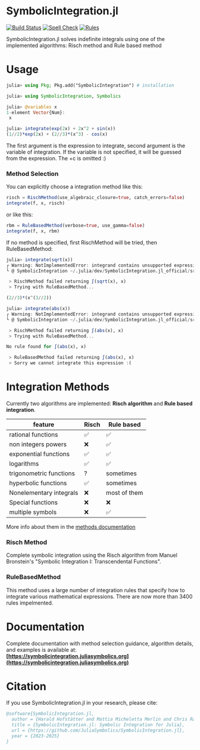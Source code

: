 # SymbolicIntegration.jl

[![Build Status](https://github.com/JuliaSymbolics/SymbolicIntegration.jl/actions/workflows/ci.yml/badge.svg?branch=main)](https://github.com/JuliaSymbolics/SymbolicIntegration.jl/actions/workflows/ci.yml?query=branch%3Amain)
[![Spell Check](https://github.com/JuliaSymbolics/SymbolicIntegration.jl/actions/workflows/spellcheck.yml/badge.svg?branch=main)](https://github.com/JuliaSymbolics/SymbolicIntegration.jl/actions/workflows/spellcheck.yml)
[![Rules](https://img.shields.io/badge/dynamic/json?url=https://raw.githubusercontent.com/JuliaSymbolics/SymbolicIntegration.jl/main/.github/badges/rules-count.json&query=$.message&label=Total%20rules&color=blue)](https://github.com/JuliaSymbolics/SymbolicIntegration.jl)


SymbolicIntegration.jl solves indefinite integrals using one of the implemented algorithms: Risch method and Rule based method


# Usage
```julia
julia> using Pkg; Pkg.add("SymbolicIntegration") # installation

julia> using SymbolicIntegration, Symbolics

julia> @variables x
1-element Vector{Num}:
 x

julia> integrate(exp(2x) + 2x^2 + sin(x))
(1//2)*exp(2x) + (2//3)*(x^3) - cos(x)
```
The first argument is the expression to integrate, second argument is the variable of integration. If the variable is not specified, it will be guessed from the expression. The +c is omitted :)

### Method Selection

You can explicitly choose a integration method like this:
```julia
risch = RischMethod(use_algebraic_closure=true, catch_errors=false)
integrate(f, x, risch)
```
or like this:
```julia
rbm = RuleBasedMethod(verbose=true, use_gamma=false)
integrate(f, x, rbm)
```

If no method is specified, first RischMethod will be tried, then RuleBasedMethod:
```julia
julia> integrate(sqrt(x))
┌ Warning: NotImplementedError: integrand contains unsupported expression sqrt(x)
└ @ SymbolicIntegration ~/.julia/dev/SymbolicIntegration.jl_official/src/methods/risch/frontend.jl:826

 > RischMethod failed returning ∫(sqrt(x), x) 
 > Trying with RuleBasedMethod...

(2//3)*(x^(3//2))
```
```julia
julia> integrate(abs(x))
┌ Warning: NotImplementedError: integrand contains unsupported expression abs(x)
└ @ SymbolicIntegration ~/.julia/dev/SymbolicIntegration.jl_official/src/methods/risch/frontend.jl:826

 > RischMethod failed returning ∫(abs(x), x) 
 > Trying with RuleBasedMethod...

No rule found for ∫(abs(x), x)

 > RuleBasedMethod failed returning ∫(abs(x), x) 
 > Sorry we cannot integrate this expression :(

```


# Integration Methods
Currently two algorithms are implemented: **Risch algorithm** and **Rule based integration**.

feature | Risch | Rule based
--------|-------|-----------
rational functions | ✅ | ✅
non integers powers | ❌ | ✅
exponential functions | ✅ | ✅
logarithms  | ✅ | ✅
trigonometric functions | ? | sometimes
hyperbolic functions  | ✅ | sometimes
Nonelementary integrals | ❌ | most of them
Special functions | ❌ | ❌
multiple symbols | ❌ | ✅

More info about them in the [methods documentation](TODO)

### Risch Method
Complete symbolic integration using the Risch algorithm from Manuel Bronstein's "Symbolic Integration I: Transcendental Functions".

### RuleBasedMethod

This method uses a large number of integration rules that specify how to integrate various mathematical expressions. There are now more than 3400 rules impelmented.

# Documentation

Complete documentation with method selection guidance, algorithm details, and examples is available at:
**[https://symbolicintegration.juliasymbolics.org](https://symbolicintegration.juliasymbolics.org)**


# Citation

If you use SymbolicIntegration.jl in your research, please cite:

```bibtex
@software{SymbolicIntegration.jl,
  author = {Harald Hofstätter and Mattia Micheletta Merlin and Chris Rackauckas},
  title = {SymbolicIntegration.jl: Symbolic Integration for Julia},
  url = {https://github.com/JuliaSymbolics/SymbolicIntegration.jl},
  year = {2023-2025}
}
```

